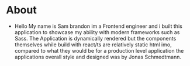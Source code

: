 # About

- Hello My name is Sam brandon im a Frontend engineer and i built this application to showcase my ability with modern frameworks such as Sass. The Application is dynamically rendered but the components themselves while build with react/ts are relatively static html imo, compared to what they would be for a production level application the applications overall style and designed was by Jonas Schmedtmann.
